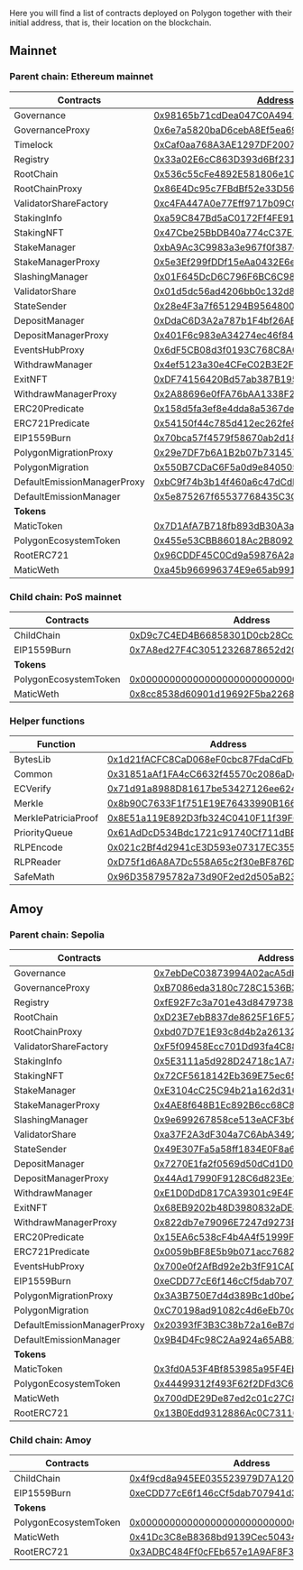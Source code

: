 Here you will find a list of contracts deployed on Polygon together with their initial address, that is, their location on the blockchain. 

## Mainnet

### Parent chain: Ethereum mainnet

| **Contracts**               | [**Address**](https://etherscan.io/address/Address)                                                                        |
| --------------------------- | -------------------------------------------------------------------------------------------------------------------------- |
| Governance                  | [0x98165b71cdDea047C0A49413350C40571195fd07](https://etherscan.io/address/0x98165b71cdDea047C0A49413350C40571195fd07)      |
| GovernanceProxy             | [0x6e7a5820baD6cebA8Ef5ea69c0C92EbbDAc9CE48](https://etherscan.io/address/0x6e7a5820baD6cebA8Ef5ea69c0C92EbbDAc9CE48)      |
| Timelock                    | [0xCaf0aa768A3AE1297DF20072419Db8Bb8b5C8cEf](https://etherscan.io/address/0xCaf0aa768A3AE1297DF20072419Db8Bb8b5C8cEf)      |
| Registry                    | [0x33a02E6cC863D393d6Bf231B697b82F6e499cA71](https://etherscan.io/address/0x33a02E6cC863D393d6Bf231B697b82F6e499cA71)      |
| RootChain                   | [0x536c55cFe4892E581806e10b38dFE8083551bd03](https://etherscan.io/address/0x536c55cFe4892E581806e10b38dFE8083551bd03)      |
| RootChainProxy              | [0x86E4Dc95c7FBdBf52e33D563BbDB00823894C287](https://etherscan.io/address/0x86E4Dc95c7FBdBf52e33D563BbDB00823894C287)      |
| ValidatorShareFactory       | [0xc4FA447A0e77Eff9717b09C057B40570813bb642](https://etherscan.io/address/0xc4FA447A0e77Eff9717b09C057B40570813bb642)      |
| StakingInfo                 | [0xa59C847Bd5aC0172Ff4FE912C5d29E5A71A7512B](https://etherscan.io/address/0xa59C847Bd5aC0172Ff4FE912C5d29E5A71A7512B)      |
| StakingNFT                  | [0x47Cbe25BbDB40a774cC37E1dA92d10C2C7Ec897F](https://etherscan.io/address/0x47Cbe25BbDB40a774cC37E1dA92d10C2C7Ec897F)      |
| StakeManager                | [0xbA9Ac3C9983a3e967f0f387c75cCbD38Ad484963](https://etherscan.io/address/0xbA9Ac3C9983a3e967f0f387c75cCbD38Ad484963)      |
| StakeManagerProxy           | [0x5e3Ef299fDDf15eAa0432E6e66473ace8c13D908](https://etherscan.io/address/0x5e3Ef299fDDf15eAa0432E6e66473ace8c13D908)      |
| SlashingManager             | [0x01F645DcD6C796F6BC6C982159B32fAaaebdC96A](https://etherscan.io/address/0x01F645DcD6C796F6BC6C982159B32fAaaebdC96A)      |
| ValidatorShare              | [0x01d5dc56ad4206bb0c132d834644d57f51fed5ec](https://etherscan.io/address/0x01d5dc56ad4206bb0c132d834644d57f51fed5ec)      |
| StateSender                 | [0x28e4F3a7f651294B9564800b2D01f35189A5bFbE](https://etherscan.io/address/0x28e4F3a7f651294B9564800b2D01f35189A5bFbE)      |
| DepositManager              | [0xDdaC6D3A2a787b1F4bf26AB6FAF519ae3F1a94cf](https://etherscan.io/address/0xDdaC6D3A2a787b1F4bf26AB6FAF519ae3F1a94cf)      |
| DepositManagerProxy         | [0x401F6c983eA34274ec46f84D70b31C151321188b](https://etherscan.io/address/0x401F6c983eA34274ec46f84D70b31C151321188b)      |
| EventsHubProxy              | [0x6dF5CB08d3f0193C768C8A01f42ac4424DC5086b](https://etherscan.io/address/0x6dF5CB08d3f0193C768C8A01f42ac4424DC5086b)      |
| WithdrawManager             | [0x4ef5123a30e4CFeC02B3E2F5Ce97F1328B29f7de](https://etherscan.io/address/0x4ef5123a30e4CFeC02B3E2F5Ce97F1328B29f7de)      |
| ExitNFT                     | [0xDF74156420Bd57ab387B195ed81EcA36F9fABAca](https://etherscan.io/address/0xDF74156420Bd57ab387B195ed81EcA36F9fABAca)      |
| WithdrawManagerProxy        | [0x2A88696e0fFA76bAA1338F2C74497cC013495922](https://etherscan.io/address/0x2A88696e0fFA76bAA1338F2C74497cC013495922)      |
| ERC20Predicate              | [0x158d5fa3ef8e4dda8a5367decf76b94e7effce95](https://etherscan.io/address/0x158d5fa3ef8e4dda8a5367decf76b94e7effce95)      |
| ERC721Predicate             | [0x54150f44c785d412ec262fe895cc3b689c72f49b](https://etherscan.io/address/0x54150f44c785d412ec262fe895cc3b689c72f49b)      |
| EIP1559Burn                 | [0x70bca57f4579f58670ab2d18ef16e02c17553c38](https://etherscan.io/address/0x70bca57f4579f58670ab2d18ef16e02c17553c38)      |
| PolygonMigrationProxy       | [0x29e7DF7b6A1B2b07b731457f499E1696c60E2C4e](https://etherscan.io/address/0x29e7DF7b6A1B2b07b731457f499E1696c60E2C4e#code) |
| PolygonMigration            | [0x550B7CDaC6F5a0d9e840505c3Df74aC045530446](https://etherscan.io/address/0x550B7CDaC6F5a0d9e840505c3Df74aC045530446#code) |
| DefaultEmissionManagerProxy | [0xbC9f74b3b14f460a6c47dCdDFd17411cBc7b6c53](https://etherscan.io/address/0xbC9f74b3b14f460a6c47dCdDFd17411cBc7b6c53#code) |
| DefaultEmissionManager      | [0x5e875267f65537768435C3C6C81cd313a570B422](https://etherscan.io/address/0x5e875267f65537768435C3C6C81cd313a570B422#code) |
| **Tokens**                  |                                                                                                                            |
| MaticToken                  | [0x7D1AfA7B718fb893dB30A3aBc0Cfc608AaCfeBB0](https://etherscan.io/address/0x7D1AfA7B718fb893dB30A3aBc0Cfc608AaCfeBB0)      |
| PolygonEcosystemToken       | [0x455e53CBB86018Ac2B8092FdCd39d8444aFFC3F6](https://etherscan.io/address/0x455e53CBB86018Ac2B8092FdCd39d8444aFFC3F6#code) |
| RootERC721                  | [0x96CDDF45C0Cd9a59876A2a29029d7c54f6e54AD3](https://etherscan.io/address/0x96CDDF45C0Cd9a59876A2a29029d7c54f6e54AD3)      |
| MaticWeth                   | [0xa45b966996374E9e65ab991C6FE4Bfce3a56DDe8](https://etherscan.io/address/0xa45b966996374E9e65ab991C6FE4Bfce3a56DDe8)      |

### Child chain: PoS mainnet

| Contracts              | Address                                                                                                                  |
| ---------------------- | ------------------------------------------------------------------------------------------------------------------------ |
| ChildChain             | [0xD9c7C4ED4B66858301D0cb28Cc88bf655Fe34861](https://polygonscan.com/address/0xD9c7C4ED4B66858301D0cb28Cc88bf655Fe34861) |
| EIP1559Burn            | [0x7A8ed27F4C30512326878652d20fC85727401854](https://polygonscan.com/address/0x7A8ed27F4C30512326878652d20fC85727401854) |
| **Tokens**             |                                                                                                                          |
| PolygonEcosystemToken  | [0x0000000000000000000000000000000000001010](https://polygonscan.com/address/0x0000000000000000000000000000000000001010) |
| MaticWeth              | [0x8cc8538d60901d19692F5ba22684732Bc28F54A3](https://polygonscan.com/address/0x8cc8538d60901d19692F5ba22684732Bc28F54A3) |

### Helper functions

| Function            | Address                                                                                                               |
| ------------------- | --------------------------------------------------------------------------------------------------------------------- |
| BytesLib            | [0x1d21fACFC8CaD068eF0cbc87FdaCdFb20D7e2417](https://etherscan.io/address/0x1d21fACFC8CaD068eF0cbc87FdaCdFb20D7e2417) |
| Common              | [0x31851aAf1FA4cC6632f45570c2086aDcF8B7BD75](https://etherscan.io/address/0x31851aAf1FA4cC6632f45570c2086aDcF8B7BD75) |
| ECVerify            | [0x71d91a8988D81617be53427126ee62471321b7DF](https://etherscan.io/address/0x71d91a8988D81617be53427126ee62471321b7DF) |
| Merkle              | [0x8b90C7633F1f751E19E76433990B1663c625B258](https://etherscan.io/address/0x8b90C7633F1f751E19E76433990B1663c625B258) |
| MerklePatriciaProof | [0x8E51a119E892D3fb324C0410F11f39F61dec9DC8](https://etherscan.io/address/0x8E51a119E892D3fb324C0410F11f39F61dec9DC8) |
| PriorityQueue       | [0x61AdDcD534Bdc1721c91740Cf711dBEcE936053e](https://etherscan.io/address/0x61AdDcD534Bdc1721c91740Cf711dBEcE936053e) |
| RLPEncode           | [0x021c2Bf4d2941cE3D593e07317EC355937bae495](https://etherscan.io/address/0x021c2Bf4d2941cE3D593e07317EC355937bae495) |
| RLPReader           | [0xD75f1d6A8A7Dc558A65c2f30eBF876DdbeE035a2](https://etherscan.io/address/0xD75f1d6A8A7Dc558A65c2f30eBF876DdbeE035a2) |
| SafeMath            | [0x96D358795782a73d90F2ed2d505aB235D197ca05](https://etherscan.io/address/0x96D358795782a73d90F2ed2d505aB235D197ca05) |

## Amoy

### Parent chain: Sepolia

| **Contracts**               | **Address**                                                                                                                        |
| --------------------------- | ---------------------------------------------------------------------------------------------------------------------------------- |
| Governance                  | [0x7ebDeC03873994A02acA5dbfac665e5e39287D77](https://sepolia.etherscan.io/address/0x7ebDeC03873994A02acA5dbfac665e5e39287D77)      |
| GovernanceProxy             | [0xB7086eda3180c728C1536B35c4d54F6A2B33D6aC](https://sepolia.etherscan.io/address/0xB7086eda3180c728C1536B35c4d54F6A2B33D6aC)      |
| Registry                    | [0xfE92F7c3a701e43d8479738c8844bCc555b9e5CD](https://sepolia.etherscan.io/address/0xfE92F7c3a701e43d8479738c8844bCc555b9e5CD)      |
| RootChain                   | [0xD23E7ebB837de8625F16F575077D176b9d6B9b39](https://sepolia.etherscan.io/address/0xD23E7ebB837de8625F16F575077D176b9d6B9b39)      |
| RootChainProxy              | [0xbd07D7E1E93c8d4b2a261327F3C28a8EA7167209](https://sepolia.etherscan.io/address/0xbd07D7E1E93c8d4b2a261327F3C28a8EA7167209)      |
| ValidatorShareFactory       | [0xF5f09458Ecc701Dd93fa4C88b67d550289Ae6805](https://sepolia.etherscan.io/address/0xF5f09458Ecc701Dd93fa4C88b67d550289Ae6805)      |
| StakingInfo                 | [0x5E3111a5d928D24718c1A7897261D0B9087002ed](https://sepolia.etherscan.io/address/0x5E3111a5d928D24718c1A7897261D0B9087002ed)      |
| StakingNFT                  | [0x72CF5618142Eb369E75ec6529A907e9A6Fe99bB7](https://sepolia.etherscan.io/address/0x72CF5618142Eb369E75ec6529A907e9A6Fe99bB7)      |
| StakeManager                | [0xE3104cC25C94b21a162d316064fe50fDDA0635aC](https://sepolia.etherscan.io/address/0xE3104cC25C94b21a162d316064fe50fDDA0635aC)      |
| StakeManagerProxy           | [0x4AE8f648B1Ec892B6cc68C89cc088583964d08bE](https://sepolia.etherscan.io/address/0x4AE8f648B1Ec892B6cc68C89cc088583964d08bE)      |
| SlashingManager             | [0x9e699267858ce513eACF3b66420334785f9c8E4c](https://sepolia.etherscan.io/address/0x9e699267858ce513eACF3b66420334785f9c8E4c)      |
| ValidatorShare              | [0xa37F2A3dF304a7C6AbA3492146Bc8B89170bEAb1](https://sepolia.etherscan.io/address/0xa37F2A3dF304a7C6AbA3492146Bc8B89170bEAb1)      |
| StateSender                 | [0x49E307Fa5a58ff1834E0F8a60eB2a9609E6A5F50](https://sepolia.etherscan.io/address/0x49E307Fa5a58ff1834E0F8a60eB2a9609E6A5F50)      |
| DepositManager              | [0x7270E1fa2f0569d50dCd1D038D940135bDE6167F](https://sepolia.etherscan.io/address/0x7270E1fa2f0569d50dCd1D038D940135bDE6167F)      |
| DepositManagerProxy         | [0x44Ad17990F9128C6d823Ee10dB7F0A5d40a731A4](https://sepolia.etherscan.io/address/0x44Ad17990F9128C6d823Ee10dB7F0A5d40a731A4)      |
| WithdrawManager             | [0xE1D0DdD817CA39301c9E4F5A7218BbDAf59D248D](https://sepolia.etherscan.io/address/0xE1D0DdD817CA39301c9E4F5A7218BbDAf59D248D)      |
| ExitNFT                     | [0x68EB9202b48D3980832aDE89d580bA883b313B40](https://sepolia.etherscan.io/address/0x68EB9202b48D3980832aDE89d580bA883b313B40)      |
| WithdrawManagerProxy        | [0x822db7e79096E7247d9273E5782ecAec464Eb96C](https://sepolia.etherscan.io/address/0x822db7e79096E7247d9273E5782ecAec464Eb96C)      |
| ERC20Predicate              | [0x15EA6c538cF4b4A4f51999F433557285D5639820](https://sepolia.etherscan.io/address/0x15EA6c538cF4b4A4f51999F433557285D5639820)      |
| ERC721Predicate             | [0x0059bBF8E5b9b071acc7682B6fe198c32AAA2A97](https://sepolia.etherscan.io/address/0x0059bBF8E5b9b071acc7682B6fe198c32AAA2A97)      |
| EventsHubProxy              | [0x700e0f2AfBd92e2b3fF91CAD8C62A564690ddf39](https://sepolia.etherscan.io/address/0x700e0f2AfBd92e2b3fF91CAD8C62A564690ddf39)      |
| EIP1559Burn                 | [0xeCDD77cE6f146cCf5dab707941d318Bd50eeD2C9](https://sepolia.etherscan.io/address/0xeCDD77cE6f146cCf5dab707941d318Bd50eeD2C9)      |
| PolygonMigrationProxy       | [0x3A3B750E7d4d389Bc1d0be20E5D09530F82B9911](https://sepolia.etherscan.io/address/0x3A3B750E7d4d389Bc1d0be20E5D09530F82B9911#code) |
| PolygonMigration            | [0xC70198ad91082c4d6eEb70d991cc4B2b61Cb3d1E](https://sepolia.etherscan.io/address/0xC70198ad91082c4d6eEb70d991cc4B2b61Cb3d1E#code) |
| DefaultEmissionManagerProxy | [0x20393fF3B3C38b72a16eB7d7A474cd38ABD8Ff27](https://sepolia.etherscan.io/address/0x20393fF3B3C38b72a16eB7d7A474cd38ABD8Ff27#code) |
| DefaultEmissionManager      | [0x9B4D4Fc98C2Aa924a65AB827494159a76Fce6ceD](https://sepolia.etherscan.io/address/0x9B4D4Fc98C2Aa924a65AB827494159a76Fce6ceD#code) |
| **Tokens**                  |                                                                                                                                    |
| MaticToken                  | [0x3fd0A53F4Bf853985a95F4Eb3F9C9FDE1F8e2b53](https://sepolia.etherscan.io/address/0x3fd0A53F4Bf853985a95F4Eb3F9C9FDE1F8e2b53)      |
| PolygonEcosystemToken       | [0x44499312f493F62f2DFd3C6435Ca3603EbFCeeBa](https://sepolia.etherscan.io/address/0x44499312f493F62f2DFd3C6435Ca3603EbFCeeBa#code) |
| MaticWeth                   | [0x700dDE29De87ed2c01c27C896dc8Badb4f671302](https://sepolia.etherscan.io/address/0x700dDE29De87ed2c01c27C896dc8Badb4f671302)      |
| RootERC721                  | [0x13B0Edd9312886Ac0C73116e767208bEd1199679](https://sepolia.etherscan.io/address/0x13B0Edd9312886Ac0C73116e767208bEd1199679)      |

### Child chain: Amoy

| Contracts              | Address                                                                                                                       |
| -----------------------|------------------------------------------------------------------------------------------------------------------------------ |
| ChildChain             | [0x4f9cd8a945EE035523979D7A120a23999D17D8C0](https://www.oklink.com/amoy/address/0x4f9cd8a945EE035523979D7A120a23999D17D8C0/) |
| EIP1559Burn            | [0xeCDD77cE6f146cCf5dab707941d318Bd50eeD2C9](https://www.oklink.com/amoy/address/0xeCDD77cE6f146cCf5dab707941d318Bd50eeD2C9/) |
| **Tokens**             |                                                                                                                               |
| PolygonEcosystemToken  | [0x0000000000000000000000000000000000001010](https://www.oklink.com/amoy/address/0x0000000000000000000000000000000000001010/) |
| MaticWeth              | [0x41Dc3C8eB8368bd9139Cec50434a0C294c8c1102](https://www.oklink.com/amoy/address/0x41Dc3C8eB8368bd9139Cec50434a0C294c8c1102/) |
| RootERC721             | [0x3ADBC484Ff0cFEb657e1A9AF8F3CB16DC0B53e7e](https://www.oklink.com/amoy/address/0x3ADBC484Ff0cFEb657e1A9AF8F3CB16DC0B53e7e/) |

